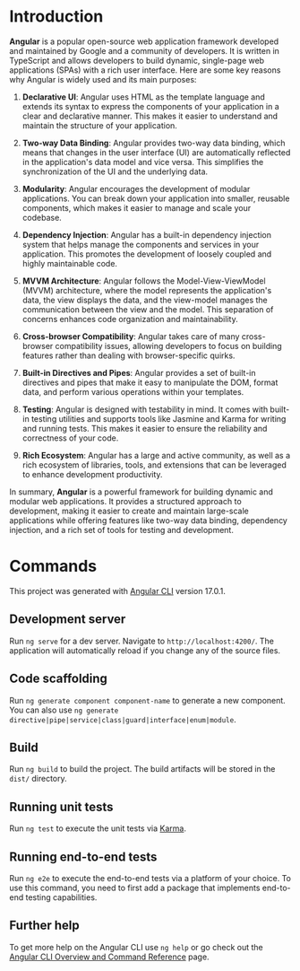 # Introduction

**Angular** is a popular open-source web application framework developed and maintained by Google and a community of developers. It is written in TypeScript and allows developers to build dynamic, single-page web applications (SPAs) with a rich user interface. Here are some key reasons why Angular is widely used and its main purposes:

1. **Declarative UI**:
Angular uses HTML as the template language and extends its syntax to express the components of your application in a clear and declarative manner. This makes it easier to understand and maintain the structure of your application.

2. **Two-way Data Binding**:
Angular provides two-way data binding, which means that changes in the user interface (UI) are automatically reflected in the application's data model and vice versa. This simplifies the synchronization of the UI and the underlying data.

3. **Modularity**:
Angular encourages the development of modular applications. You can break down your application into smaller, reusable components, which makes it easier to manage and scale your codebase.

4. **Dependency Injection**:
Angular has a built-in dependency injection system that helps manage the components and services in your application. This promotes the development of loosely coupled and highly maintainable code.

5. **MVVM Architecture**:
Angular follows the Model-View-ViewModel (MVVM) architecture, where the model represents the application's data, the view displays the data, and the view-model manages the communication between the view and the model. This separation of concerns enhances code organization and maintainability.

6. **Cross-browser Compatibility**:
Angular takes care of many cross-browser compatibility issues, allowing developers to focus on building features rather than dealing with browser-specific quirks.

7. **Built-in Directives and Pipes**:
Angular provides a set of built-in directives and pipes that make it easy to manipulate the DOM, format data, and perform various operations within your templates.

8. **Testing**:
Angular is designed with testability in mind. It comes with built-in testing utilities and supports tools like Jasmine and Karma for writing and running tests. This makes it easier to ensure the reliability and correctness of your code.

9. **Rich Ecosystem**:
Angular has a large and active community, as well as a rich ecosystem of libraries, tools, and extensions that can be leveraged to enhance development productivity.

In summary, **Angular** is a powerful framework for building dynamic and modular web applications. It provides a structured approach to development, making it easier to create and maintain large-scale applications while offering features like two-way data binding, dependency injection, and a rich set of tools for testing and development.

# Commands

This project was generated with [Angular CLI](https://github.com/angular/angular-cli) version 17.0.1.

## Development server

Run `ng serve` for a dev server. Navigate to `http://localhost:4200/`. The application will automatically reload if you change any of the source files.

## Code scaffolding

Run `ng generate component component-name` to generate a new component. You can also use `ng generate directive|pipe|service|class|guard|interface|enum|module`.

## Build

Run `ng build` to build the project. The build artifacts will be stored in the `dist/` directory.

## Running unit tests

Run `ng test` to execute the unit tests via [Karma](https://karma-runner.github.io).

## Running end-to-end tests

Run `ng e2e` to execute the end-to-end tests via a platform of your choice. To use this command, you need to first add a package that implements end-to-end testing capabilities.

## Further help

To get more help on the Angular CLI use `ng help` or go check out the [Angular CLI Overview and Command Reference](https://angular.io/cli) page.
